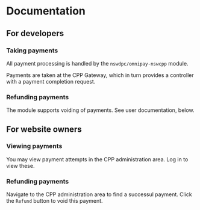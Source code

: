 # Documentation

## For developers

### Taking payments

All payment processing is handled by the `nswdpc/omnipay-nswcpp` module.

Payments are taken at the CPP Gateway, which in turn provides a controller with a payment completion request.

### Refunding payments

The module supports voiding of payments. See user documentation, below.

## For website owners

### Viewing payments

You may view payment attempts in the CPP administration area. Log in to view these.

### Refunding payments

Navigate to the CPP administration area to find a successul payment. Click the `Refund` button to void this payment.
